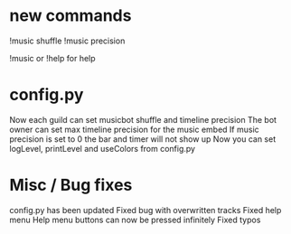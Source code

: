# new commands
!music shuffle
!music precision

!music or !help for help

# config.py
Now each guild can set musicbot shuffle and timeline precision
The bot owner can set max timeline precision for the music embed
If music precision is set to 0 the bar and timer will not show up
Now you can set logLevel, printLevel and useColors from config.py

# Misc / Bug fixes
config.py has been updated
Fixed bug with overwritten tracks
Fixed help menu
Help menu buttons can now be pressed infinitely
Fixed typos